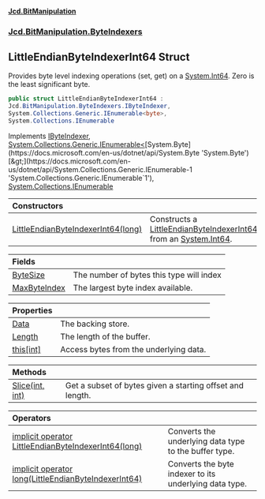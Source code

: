 #### [Jcd.BitManipulation](index.md 'index')
### [Jcd.BitManipulation.ByteIndexers](Jcd.BitManipulation.ByteIndexers.md 'Jcd.BitManipulation.ByteIndexers')

## LittleEndianByteIndexerInt64 Struct

Provides byte level indexing operations (set, get) on
a [System.Int64](https://docs.microsoft.com/en-us/dotnet/api/System.Int64 'System.Int64'). Zero is the least significant
byte.

```csharp
public struct LittleEndianByteIndexerInt64 :
Jcd.BitManipulation.ByteIndexers.IByteIndexer,
System.Collections.Generic.IEnumerable<byte>,
System.Collections.IEnumerable
```

Implements [IByteIndexer](Jcd.BitManipulation.ByteIndexers.IByteIndexer.md 'Jcd.BitManipulation.ByteIndexers.IByteIndexer'), [System.Collections.Generic.IEnumerable&lt;](https://docs.microsoft.com/en-us/dotnet/api/System.Collections.Generic.IEnumerable-1 'System.Collections.Generic.IEnumerable`1')[System.Byte](https://docs.microsoft.com/en-us/dotnet/api/System.Byte 'System.Byte')[&gt;](https://docs.microsoft.com/en-us/dotnet/api/System.Collections.Generic.IEnumerable-1 'System.Collections.Generic.IEnumerable`1'), [System.Collections.IEnumerable](https://docs.microsoft.com/en-us/dotnet/api/System.Collections.IEnumerable 'System.Collections.IEnumerable')

| Constructors                                                                                                                                                                                                                                 |                                                                                                                                                                                                                                                                                |
|:---------------------------------------------------------------------------------------------------------------------------------------------------------------------------------------------------------------------------------------------|:-------------------------------------------------------------------------------------------------------------------------------------------------------------------------------------------------------------------------------------------------------------------------------|
| [LittleEndianByteIndexerInt64(long)](Jcd.BitManipulation.ByteIndexers.LittleEndianByteIndexerInt64.LittleEndianByteIndexerInt64(long).md 'Jcd.BitManipulation.ByteIndexers.LittleEndianByteIndexerInt64.LittleEndianByteIndexerInt64(long)') | Constructs a [LittleEndianByteIndexerInt64](Jcd.BitManipulation.ByteIndexers.LittleEndianByteIndexerInt64.md 'Jcd.BitManipulation.ByteIndexers.LittleEndianByteIndexerInt64') from an [System.Int64](https://docs.microsoft.com/en-us/dotnet/api/System.Int64 'System.Int64'). |

| Fields                                                                                                                                                                     |                                          |
|:---------------------------------------------------------------------------------------------------------------------------------------------------------------------------|:-----------------------------------------|
| [ByteSize](Jcd.BitManipulation.ByteIndexers.LittleEndianByteIndexerInt64.ByteSize.md 'Jcd.BitManipulation.ByteIndexers.LittleEndianByteIndexerInt64.ByteSize')             | The number of bytes this type will index |
| [MaxByteIndex](Jcd.BitManipulation.ByteIndexers.LittleEndianByteIndexerInt64.MaxByteIndex.md 'Jcd.BitManipulation.ByteIndexers.LittleEndianByteIndexerInt64.MaxByteIndex') | The largest byte index available.        |

| Properties                                                                                                                                                        |                                        |
|:------------------------------------------------------------------------------------------------------------------------------------------------------------------|:---------------------------------------|
| [Data](Jcd.BitManipulation.ByteIndexers.LittleEndianByteIndexerInt64.Data.md 'Jcd.BitManipulation.ByteIndexers.LittleEndianByteIndexerInt64.Data')                | The backing store.                     |
| [Length](Jcd.BitManipulation.ByteIndexers.LittleEndianByteIndexerInt64.Length.md 'Jcd.BitManipulation.ByteIndexers.LittleEndianByteIndexerInt64.Length')          | The length of the buffer.              |
| [this[int]](Jcd.BitManipulation.ByteIndexers.LittleEndianByteIndexerInt64.this[int].md 'Jcd.BitManipulation.ByteIndexers.LittleEndianByteIndexerInt64.this[int]') | Access bytes from the underlying data. |

| Methods                                                                                                                                                                            |                                                           |
|:-----------------------------------------------------------------------------------------------------------------------------------------------------------------------------------|:----------------------------------------------------------|
| [Slice(int, int)](Jcd.BitManipulation.ByteIndexers.LittleEndianByteIndexerInt64.Slice(int,int).md 'Jcd.BitManipulation.ByteIndexers.LittleEndianByteIndexerInt64.Slice(int, int)') | Get a subset of bytes given a starting offset and length. |

| Operators                                                                                                                                                                                                                                                                                                                                               |                                                        |
|:--------------------------------------------------------------------------------------------------------------------------------------------------------------------------------------------------------------------------------------------------------------------------------------------------------------------------------------------------------|:-------------------------------------------------------|
| [implicit operator LittleEndianByteIndexerInt64(long)](Jcd.BitManipulation.ByteIndexers.LittleEndianByteIndexerInt64.op_ImplicitJcd.BitManipulation.ByteIndexers.LittleEndianByteIndexerInt64(long).md 'Jcd.BitManipulation.ByteIndexers.LittleEndianByteIndexerInt64.op_Implicit Jcd.BitManipulation.ByteIndexers.LittleEndianByteIndexerInt64(long)') | Converts the underlying data type to the buffer type.  |
| [implicit operator long(LittleEndianByteIndexerInt64)](Jcd.BitManipulation.ByteIndexers.LittleEndianByteIndexerInt64.op_Implicitlong(Jcd.BitManipulation.ByteIndexers.LittleEndianByteIndexerInt64).md 'Jcd.BitManipulation.ByteIndexers.LittleEndianByteIndexerInt64.op_Implicit long(Jcd.BitManipulation.ByteIndexers.LittleEndianByteIndexerInt64)') | Converts the byte indexer to its underlying data type. |
